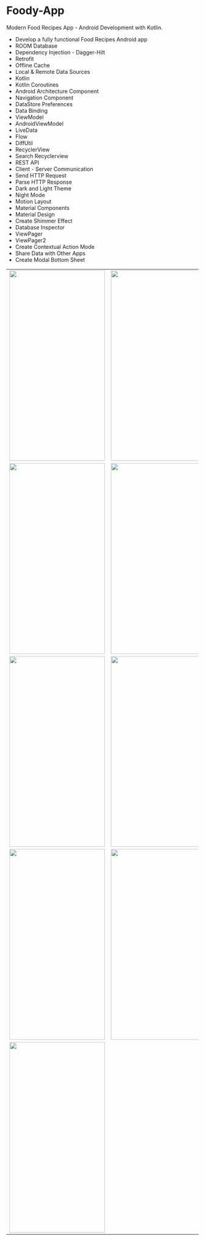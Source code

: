 # Foody-App

Modern Food Recipes App - Android Development with Kotlin.

* Develop a fully functional Food Recipes Android app
* ROOM Database
* Dependency Injection - Dagger-Hilt
* Retrofit
* Offline Cache
* Local & Remote Data Sources
* Kotlin
* Kotlin Coroutines
* Android Architecture Component
* Navigation Component
* DataStore Preferences
* Data Binding
* ViewModel
* AndroidViewModel
* LiveData
* Flow
* DiffUtil
* RecyclerView
* Search Recyclerview
* REST API
* Client - Server Communication
* Send HTTP Request
* Parse HTTP Response
* Dark and Light Theme
* Night Mode
* Motion Layout
* Material Components
* Material Design
* Create Shimmer Effect
* Database Inspector
* ViewPager
* ViewPager2
* Create Contextual Action Mode
* Share Data with Other Apps
* Create Modal Bottom Sheet


<table>
  <tr>
    <td>
      <img src="https://github.com/Romil2800/Foody-App/blob/master/images/Screenshot_20220309-211247_Foody.jpg" width="250" height="500"/>
    </td>
    <td>
      <img src="https://github.com/Romil2800/Foody-App/blob/master/images/Screenshot_20220309-211253_Foody.jpg" width="250" height="500"/>
    </td>
    <td>
      <img src="https://github.com/Romil2800/Foody-App/blob/master/images/Screenshot_20220309-211301_Foody.jpg" width="250" height="500"/>
    </td>
  </tr>
   <tr>
    <td>
      <img src="https://github.com/Romil2800/Foody-App/blob/master/images/Screenshot_20220309-211306_Foody.jpg" width="250" height="500"/>
    </td>
    <td>
      <img src="https://github.com/Romil2800/Foody-App/blob/master/images/Screenshot_20220309-211322_Foody.jpg" width="250" height="500"/>
    </td>
    <td>
      <img src="https://github.com/Romil2800/Foody-App/blob/master/images/Screenshot_20220309-211327_Foody.jpg" width="250" height="500"/>
    </td>
  </tr>
   <tr>
    <td>
      <img src="https://github.com/Romil2800/Foody-App/blob/master/images/Screenshot_20220309-211342_Foody.jpg" width="250" height="500"/>
    </td>
    <td>
      <img src="https://github.com/Romil2800/Foody-App/blob/master/images/Screenshot_20220309-211348_Foody.jpg" width="250" height="500"/>
    </td>
    <td>
      <img src="https://github.com/Romil2800/Foody-App/blob/master/images/Screenshot_20220309-211354_Foody.jpg" width="250" height="500"/>
    </td>
  </tr>
   <tr>
    <td>
      <img src="https://github.com/Romil2800/Foody-App/blob/master/images/Screenshot_20220309-211400_Foody.jpg" width="250" height="500"/>
    </td>
    <td>
      <img src="https://github.com/Romil2800/Foody-App/blob/master/images/Screenshot_20220309-211403_Foody.jpg" width="250" height="500"/>
    </td>
    <td>
      <img src="https://github.com/Romil2800/Foody-App/blob/master/images/Screenshot_20220309-211407_Foody.jpg" width="250" height="500"/>
    </td>
  </tr>
  <tr>
    <td>
      <img src="https://github.com/Romil2800/Foody-App/blob/master/images/Screenshot_20220309-211420_Foody.jpg" width="250" height="500"/>
    </td>
  </tr>
</table>
